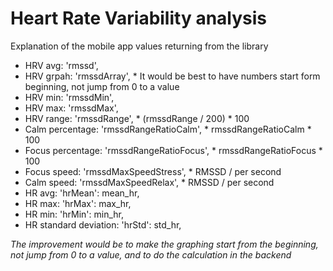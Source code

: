 # Heart Rate Variability analysis

Explanation of the mobile app values returning from the library

- HRV avg: 'rmssd',
- HRV grpah: 'rmssdArray', * It would be best to have numbers start form beginning, not jump from 0 to a value
- HRV min: 'rmssdMin',
- HRV max: 'rmssdMax',
- HRV range: 'rmssdRange', * (rmssdRange / 200) * 100
- Calm percentage: 'rmssdRangeRatioCalm', * rmssdRangeRatioCalm * 100
- Focus percentage: 'rmssdRangeRatioFocus', * rmssdRangeRatioFocus * 100
- Focus speed: 'rmssdMaxSpeedStress', * RMSSD / per second
- Calm speed: 'rmssdMaxSpeedRelax', * RMSSD / per second
- HR avg: 'hrMean': mean_hr,
- HR max: 'hrMax': max_hr,
- HR min: 'hrMin': min_hr,
- HR standard deviation: 'hrStd': std_hr,

_The improvement would be to make the graphing start from the beginning, not jump from 0 to a value, and to do the calculation in the backend_